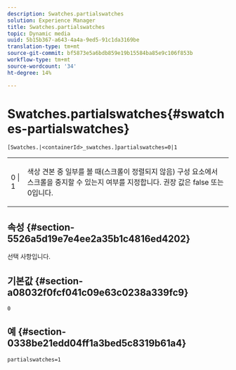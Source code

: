 ```yaml
---
description: Swatches.partialswatches
solution: Experience Manager
title: Swatches.partialswatches
topic: Dynamic media
uuid: 5b15b367-a643-4a4a-9ed5-91c1da3169be
translation-type: tm+mt
source-git-commit: bf5873e5a6bdb859e19b15584ba85e9c106f853b
workflow-type: tm+mt
source-wordcount: '34'
ht-degree: 14%

---
```



# Swatches.partialswatches{#swatches-partialswatches}

`[Swatches.|<containerId>_swatches.]partialswatches=0|1`

<table id="table_4B8CEC134277403A840A050BD8C8CE2B"> 
 <tbody> 
  <tr> 
   <td> <p> <span class="codeph"> 0 | 1</span> </p> </td> 
   <td> <p> 색상 견본 중 일부를 볼 때(스크롤이 정렬되지 않음) 구성 요소에서 스크롤을 중지할 수 있는지 여부를 지정합니다. 권장 값은 <span class="codeph"> false</span> 또는 <span class="codeph"> 0</span>입니다. </p> </td> 
  </tr> 
 </tbody> 
</table>

## 속성 {#section-5526a5d19e7e4ee2a35b1c4816ed4202}

선택 사항입니다.

## 기본값 {#section-a08032f0fcf041c09e63c0238a339fc9}

`0`

## 예 {#section-0338be21edd04ff1a3bed5c8319b61a4}

`partialswatches=1`
